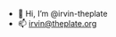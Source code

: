 - 👋 Hi, I’m @irvin-theplate
- 📫 irvin@theplate.org

<!---
irvin-theplate/irvin-theplate is a ✨ special ✨ repository because its `README.md` (this file) appears on your GitHub profile.
You can click the Preview link to take a look at your changes.
--->
